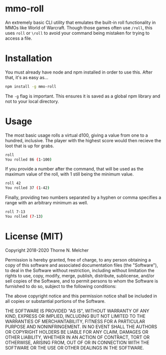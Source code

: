 mmo-roll
========

An extremely basic CLI utility that emulates the built-in roll functionality in MMOs like World of Warcraft. Though those games often use `/roll`, this uses `roll` or `\roll` to avoid your command being mistaken for trying to access a file.

Installation
============

You must already have node and npm installed in order to use this. After that, it's as easy as...

```bash
npm install -g mmo-roll
```

The `-g` flag is important. This ensures it is saved as a global npm library and not to your local directory.

Usage
=====

The most basic usage rolls a virtual d100, giving a value from one to a hundred, inclusive. The player with the highest score would then recieve the loot that is up for grabs.

```bash
roll
You rolled 86 (1-100)
```

If you provide a number after the command, that will be used as the maximum value of the roll, with 1 still being the minimum value.

```bash
roll 42
You rolled 37 (1-42)
```

Finally, providing two numbers separated by a hyphen or comma specifies a range with an arbitrary minimum as well.

```bash
roll 7-13
You rolled (7-13)
```

License (MIT)
=============

Copyright 2018-2020 Thorne N. Melcher

Permission is hereby granted, free of charge, to any person obtaining a copy of this software and associated documentation files (the "Software"), to deal in the Software without restriction, including without limitation the rights to use, copy, modify, merge, publish, distribute, sublicense, and/or sell copies of the Software, and to permit persons to whom the Software is furnished to do so, subject to the following conditions:

The above copyright notice and this permission notice shall be included in all copies or substantial portions of the Software.

THE SOFTWARE IS PROVIDED "AS IS", WITHOUT WARRANTY OF ANY KIND, EXPRESS OR IMPLIED, INCLUDING BUT NOT LIMITED TO THE WARRANTIES OF MERCHANTABILITY, FITNESS FOR A PARTICULAR PURPOSE AND NONINFRINGEMENT. IN NO EVENT SHALL THE AUTHORS OR COPYRIGHT HOLDERS BE LIABLE FOR ANY CLAIM, DAMAGES OR OTHER LIABILITY, WHETHER IN AN ACTION OF CONTRACT, TORT OR OTHERWISE, ARISING FROM, OUT OF OR IN CONNECTION WITH THE SOFTWARE OR THE USE OR OTHER DEALINGS IN THE SOFTWARE.